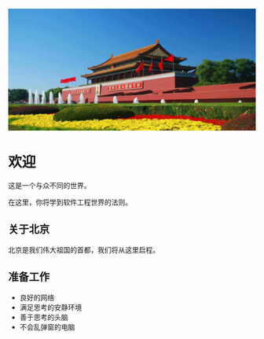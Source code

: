 ![alt](/src/assets/beijing.jpeg)

# 欢迎

这是一个与众不同的世界。

在这里，你将学到软件工程世界的法则。  

## 关于北京

北京是我们伟大祖国的首都，我们将从这里启程。

## 准备工作

- 良好的网络
- 满足思考的安静环境
- 善于思考的头脑
- 不会乱弹窗的电脑
